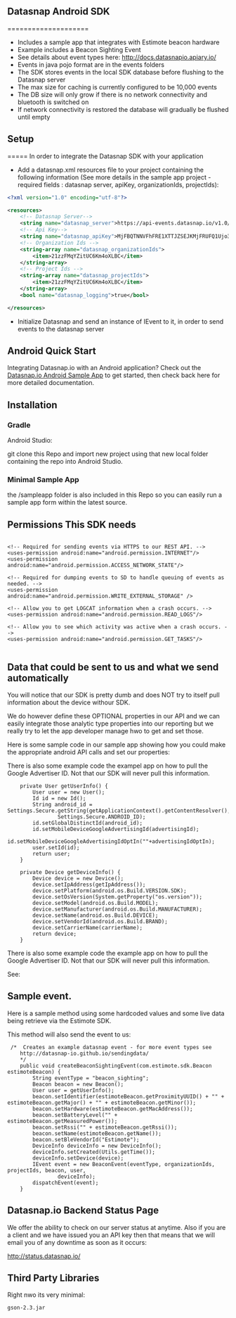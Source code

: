 ## Datasnap Android SDK
====================
* Includes a sample app that integrates with Estimote beacon hardware
* Example includes a Beacon Sighting Event
* See details about event types here: http://docs.datasnapio.apiary.io/
* Events in java pojo format are in the events folders
* The SDK stores events in the local SDK database before flushing to the Datasnap server
* The max size for caching is currently configured to be 10,000 events 
* The DB size will only grow if there is no network connectivity and bluetooth is switched on
* If network connectivity is restored the database will gradually be flushed until empty

## Setup
=====
In order to integrate the Datasnap SDK with your application
* Add a datasnap.xml resources file to your project containing the following information (See more details in the sample app project - required fields : datasnap server, apiKey, organizationIds, projectIds):    
```xml  
<?xml version="1.0" encoding="utf-8"?>

<resources>
    <!-- Datasnap Server-->
    <string name="datasnap_server">https://api-events.datasnap.io/v1.0/events</string>
    <!-- Api Key-->
    <string name="datasnap_apiKey">MjFBQTNNVFhFRE1XTTJZSEJKMjFRUFQ1Ujo3Wnl0cjdzblFEaGlPM2E5SGwwaUFwZEhZQktUdGVYa05LTGNhQzlTSHcw</string>
    <!-- Organization Ids -->
    <string-array name="datasnap_organizationIds">
        <item>21zzFMqYZitUC6Km4oXLBC</item>
    </string-array>
    <!-- Project Ids -->
    <string-array name="datasnap_projectIds">
        <item>21zzFMqYZitUC6Km4oXLBC</item>
    </string-array>
    <bool name="datasnap_logging">true</bool>

</resources>
```
* Initialize Datasnap and send an instance of IEvent to it, in order to send events to the datasnap server



## Android Quick Start

Integrating Datasnap.io with an Android application? Check out the [Datasnap.io Android Sample App](https://github.com/datasnap-io/datasnap-android-estimote-sample
) to get started, then check back here for more detailed documentation.


## Installation

### Gradle

Android Studio:

git clone this Repo and import new project using that new local folder containing the repo into Android Studio.



### Minimal Sample App

the /sampleapp folder is also included in this Repo so you can easily run a sample app form within the latest source.



## Permissions This SDK needs

```

<!-- Required for sending events via HTTPS to our REST API. -->
<uses-permission android:name="android.permission.INTERNET"/>
<uses-permission android:name="android.permission.ACCESS_NETWORK_STATE"/>

<!-- Required for dumping events to SD to handle queuing of events as needed. -->
<uses-permission android:name="android.permission.WRITE_EXTERNAL_STORAGE" />

<!-- Allow you to get LOGCAT information when a crash occurs. -->
<uses-permission android:name="android.permission.READ_LOGS"/>

<!-- Allow you to see which activity was active when a crash occurs. -->
<uses-permission android:name="android.permission.GET_TASKS"/>


```

## Data that could be sent to us and what we send automatically


You will notice that our SDK is pretty dumb and does NOT try to itself pull information about the device withour SDK.

We do however define these OPTIONAL properties in our API and we can easily integrate those analytic type properties into
our reporting but we really try to let the app developer manage hwo to get and set those.

Here is some sample code in our sample app showing how you could make the appropriate android API calls and set our properties:

There is also some example code the exampel app on how to pull the Google Advertiser ID. Not that our SDK will never pull this information.


```
    private User getUserInfo() {
        User user = new User();
        Id id = new Id();
        String android_id = Settings.Secure.getString(getApplicationContext().getContentResolver(),
                Settings.Secure.ANDROID_ID);
        id.setGlobalDistinctId(android_id);
        id.setMobileDeviceGoogleAdvertisingId(advertisingId);
        id.setMobileDeviceGoogleAdvertisingIdOptIn(""+advertisingIdOptIn);
        user.setId(id);
        return user;
    }

    private Device getDeviceInfo() {
        Device device = new Device();
        device.setIpAddress(getIpAddress());
        device.setPlatform(android.os.Build.VERSION.SDK);
        device.setOsVersion(System.getProperty("os.version"));
        device.setModel(android.os.Build.MODEL);
        device.setManufacturer(android.os.Build.MANUFACTURER);
        device.setName(android.os.Build.DEVICE);
        device.setVendorId(android.os.Build.BRAND);
        device.setCarrierName(carrierName);
        return device;
    }

```

There is also some example code the example app on how to pull the Google Advertiser ID. Not that our SDK will never pull this information.

See:



## Sample event.

Here is a sample method using some hardcoded values and some live data being retrieve via the Estimote SDK.

This method will also send the event to us:

```
 /*  Creates an example datasnap event - for more event types see
    http://datasnap-io.github.io/sendingdata/
    */
    public void createBeaconSightingEvent(com.estimote.sdk.Beacon estimoteBeacon) {
        String eventType = "beacon_sighting";
        Beacon beacon = new Beacon();
        User user = getUserInfo();
        beacon.setIdentifier(estimoteBeacon.getProximityUUID() + "" + estimoteBeacon.getMajor() + "" + estimoteBeacon.getMinor());
        beacon.setHardware(estimoteBeacon.getMacAddress());
        beacon.setBatteryLevel("" + estimoteBeacon.getMeasuredPower());
        beacon.setRssi("" + estimoteBeacon.getRssi());
        beacon.setName(estimoteBeacon.getName());
        beacon.setBleVendorId("Estimote");
        DeviceInfo deviceInfo = new DeviceInfo();
        deviceInfo.setCreated(Utils.getTime());
        deviceInfo.setDevice(device);
        IEvent event = new BeaconEvent(eventType, organizationIds, projectIds, beacon, user,
                deviceInfo);
        dispatchEvent(event);
    }
```




## Datasnap.io Backend Status Page

We offer the ability to check on our server status at anytime. Also if you are a client and we have issued you an API key then that means that
we will email you of any downtime as soon as it occurs:

http://status.datasnap.io/


## Third Party Libraries

Right nwo its very minimal:

```
gson-2.3.jar
```